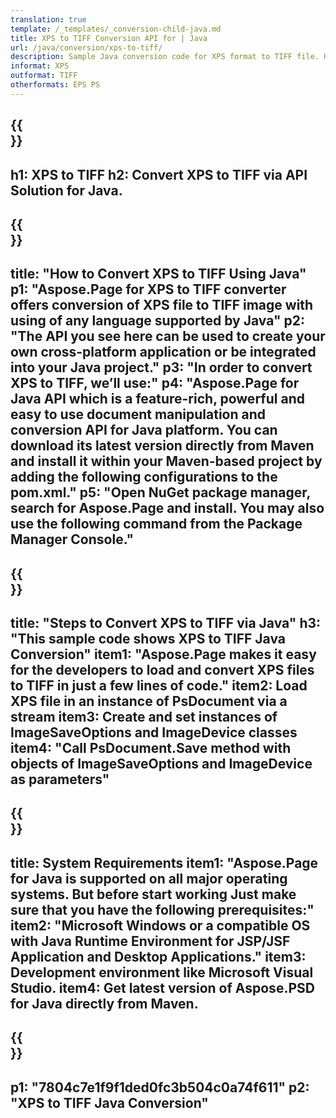 ```yaml
---
translation: true
template: /_templates/_conversion-child-java.md
title: XPS to TIFF Conversion API for | Java
url: /java/conversion/xps-to-tiff/ 
description: Sample Java conversion code for XPS format to TIFF file. Use this example code to convert XPS to TIFF within any Web or Desktop Java based application.
informat: XPS
outformat: TIFF
otherformats: EPS PS
---
```


{{<section banner>}}
---
h1: XPS to TIFF
h2: Convert XPS to TIFF via API Solution for Java.
---

{{<section overview>}}
---
title: "How to Convert XPS to TIFF Using Java"
p1: "Aspose.Page for XPS to TIFF converter offers conversion of XPS file to TIFF image with using of any language supported by Java"
p2: "The API you see here can be used to create your own cross-platform application or be integrated into your Java project."
p3: "In order to convert XPS to TIFF, we’ll use:"
p4: "Aspose.Page for Java API which is a feature-rich, powerful and easy to use document manipulation and conversion API for Java platform. You can download its latest version directly from Maven and install it within your Maven-based project by adding the following configurations to the pom.xml."
p5: "Open NuGet package manager, search for Aspose.Page and install. You may also use the following command from the Package Manager Console."
---

{{<section feature1>}}
---
title: "Steps to Convert XPS to TIFF via Java"
h3: "This sample code shows XPS to TIFF Java Conversion"
item1: "Aspose.Page makes it easy for the developers to load and convert XPS files to TIFF in just a few lines of code."
item2: Load XPS file in an instance of PsDocument via a stream
item3: Create and set instances of ImageSaveOptions and ImageDevice classes
item4: "Call PsDocument.Save method with objects of ImageSaveOptions and ImageDevice as parameters"
---

{{<section feature2>}}
---
title: System Requirements
item1: "Aspose.Page for Java is supported on all major operating systems. But before start working Just make sure that you have the following prerequisites:"
item2: "Microsoft Windows or a compatible OS with Java Runtime Environment for JSP/JSF Application and Desktop Applications."
item3: Development environment like Microsoft Visual Studio.
item4: Get latest version of Aspose.PSD for Java directly from Maven.
---

{{<section gist>}}
---
p1: "7804c7e1f9f1ded0fc3b504c0a74f611"
p2: "XPS to TIFF Java Conversion"
---

